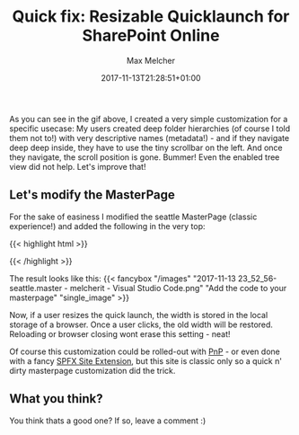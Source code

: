 ﻿---
title: "Quick fix: Resizable Quicklaunch for SharePoint Online"
date: 2017-11-13T21:28:51+01:00
aliases:
   - "/post/2017-11-13-ResizableQuicklaunch/"
2017: "11"
author: "Max Melcher"
image: 
- "/images/ResizableQuicklaunch.gif"
categories:
  - SharePoint Online
  - Customization
tags:
  - SharePoint Online
  - Quick Launch
  - Quick Fix
  - MasterPage
  - JavaScript
  - JQuery

featured: true
featured: "ResizableQuicklaunch.gif" 
featuredalt : "Azure Multi-Tenant Apps - the easy way" 
featuredpath : "/images"
---

As you can see in the gif above, I created a very simple customization for a specific usecase: My users created deep folder hierarchies (of course I told them not to!) with very descriptive names (metadata!) - and if they navigate deep deep inside, they have to use the tiny scrollbar on the left. And once they navigate, the scroll position is gone. Bummer! Even the enabled tree view did not help. Let's improve that! <!--more-->

## Let's modify the MasterPage

For the sake of easiness I modified the seattle MasterPage (classic experience!) and added the following in the very top:

{{< highlight html >}}
<!-- load jquery and jquery ui -->
<script src="https://cdnjs.cloudflare.com/ajax/libs/jquery/1.12.4/jquery.min.js"></script>
<script src="https://cdnjs.cloudflare.com/ajax/libs/jqueryui/1.12.1/jquery-ui.min.js"></script>

<!-- load jquery ui css -->
<link rel="stylesheet" href="https://cdnjs.cloudflare.com/ajax/libs/jqueryui/1.12.1/jquery-ui.min.css" />

<!-- add a green border for the resize effect -->
<style>
	.ui-resizable-helper { border: 2px dotted #89ba17; }
</style>


<script>
$(document).ready(function(){

	//if we are in a dialog - do nothing!
	if (window.location.href.indexOf("&IsDlg=1") > -1) return;

	//make the quick launch resizable
	$('#sideNavBox').resizable(
		{
			helper: "ui-resizable-helper",
			handles: "e"
		}
	);

	//after the resize, store the width in the local storage to make it persistent
	$('#sideNavBox').on( "resizestop", function( event, ui ) {
			// move the content box to the right
			$('#contentBox').css("margin-left", ui.size.width + 45 + "px");
			localStorage.setItem("quicklaunch.width", ui.size.width);
	} );

	//when the page is loaded and we have a width, set it.
	if (localStorage.getItem("quicklaunch.width"))
	{
		// move the content box to the right
		$('#sideNavBox').css('width', localStorage.getItem("quicklaunch.width") + "px");
		$('#contentBox').css("margin-left", parseInt(localStorage.getItem("quicklaunch.width")) + 45 + "px");
	}

});
</script>
{{< /highlight >}}

The result looks like this:
{{< fancybox "/images" "2017-11-13 23_52_56-seattle.master - melcherit - Visual Studio Code.png" "Add the code to your masterpage" "single_image" >}}

Now, if a user resizes the quick launch, the width is stored in the local storage of a browser. Once a user clicks, the old width will be restored. Reloading or browser closing wont erase this setting - neat!

Of course this customization could be rolled-out with [PnP](https://github.com/SharePoint/PnP) - or even done with a fancy [SPFX Site Extension](https://docs.microsoft.com/en-us/sharepoint/dev/spfx/extensions/overview-extensions), but this site is classic only so a quick n' dirty masterpage customization did the trick.

## What you think?

You think thats a good one? If so, leave a comment :)

